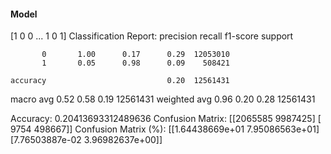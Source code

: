#### Model
[1 0 0 ... 1 0 1]
Classification Report:
              precision    recall  f1-score   support

           0       1.00      0.17      0.29  12053010
           1       0.05      0.98      0.09    508421

    accuracy                           0.20  12561431
   macro avg       0.52      0.58      0.19  12561431
weighted avg       0.96      0.20      0.28  12561431

Accuracy: 0.20413693312489636
Confusion Matrix:
[[2065585 9987425]
 [   9754  498667]]
Confusion Matrix (%):
[[1.64438669e+01 7.95086563e+01]
 [7.76503887e-02 3.96982637e+00]]
